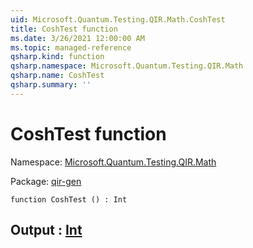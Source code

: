 ```yaml
---
uid: Microsoft.Quantum.Testing.QIR.Math.CoshTest
title: CoshTest function
ms.date: 3/26/2021 12:00:00 AM
ms.topic: managed-reference
qsharp.kind: function
qsharp.namespace: Microsoft.Quantum.Testing.QIR.Math
qsharp.name: CoshTest
qsharp.summary: ''
---
```


# CoshTest function

Namespace: [Microsoft.Quantum.Testing.QIR.Math](xref:Microsoft.Quantum.Testing.QIR.Math)

Package: [qir-gen](https://nuget.org/packages/qir-gen)




```qsharp
function CoshTest () : Int
```


## Output : [Int](xref:microsoft.quantum.lang-ref.int)

